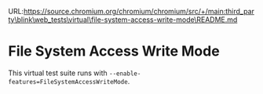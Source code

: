 URL:https://source.chromium.org/chromium/chromium/src/+/main:third_party\blink\web_tests\virtual\file-system-access-write-mode\README.md
# File System Access Write Mode

This virtual test suite runs with `--enable-features=FileSystemAccessWriteMode`.
